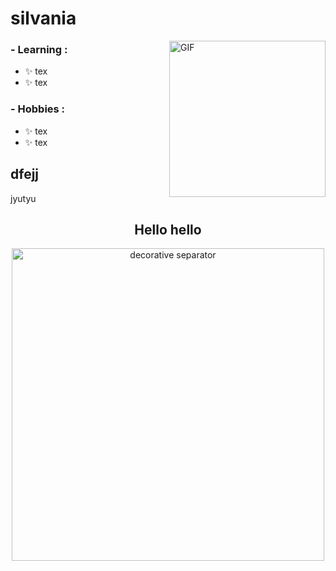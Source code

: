 
# silvania
<img hight="" width="250" alt="GIF" align="right" src="https://github.com/silvaniabs/silvaniabs/raw/main/707_Sticker_01.gif">

### - Learning :
- ✨ tex
- ✨ tex
### - Hobbies : 
- ✨ tex
- ✨ tex


## dfejj
jyutyu

<h2 align="center">Hello hello</h2>
<p align="center">
  <img src="https://github.com/silvaniabs/silvaniabs/blob/main/a40c04b1-d61e-4d5c-a098-201a567b29f8.gif" alt="decorative separator" width="500">
</p>

